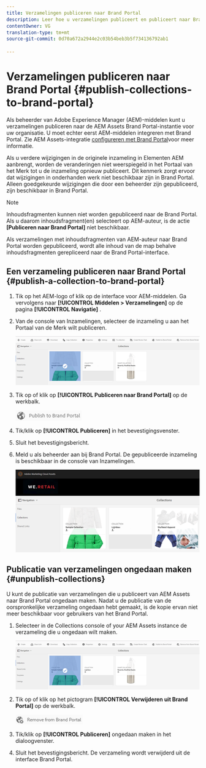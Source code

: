 ```yaml
---
title: Verzamelingen publiceren naar Brand Portal
description: Leer hoe u verzamelingen publiceert en publiceert naar Brand Portal.
contentOwner: VG
translation-type: tm+mt
source-git-commit: 0d70a672a2944e2c03b54beb3b5f734136792ab1

---
```



# Verzamelingen publiceren naar Brand Portal {#publish-collections-to-brand-portal}

Als beheerder van Adobe Experience Manager (AEM)-middelen kunt u verzamelingen publiceren naar de AEM Assets Brand Portal-instantie voor uw organisatie. U moet echter eerst AEM-middelen integreren met Brand Portal. Zie AEM Assets-integratie [configureren met Brand Portal](brand-portal-configuring-integration.md)voor meer informatie.

Als u verdere wijzigingen in de originele inzameling in Elementen AEM aanbrengt, worden de veranderingen niet weerspiegeld in het Portaal van het Merk tot u de inzameling opnieuw publiceert. Dit kenmerk zorgt ervoor dat wijzigingen in onderhanden werk niet beschikbaar zijn in Brand Portal. Alleen goedgekeurde wijzigingen die door een beheerder zijn gepubliceerd, zijn beschikbaar in Brand Portal.

>[!NOTE]
>
>Inhoudsfragmenten kunnen niet worden gepubliceerd naar de Brand Portal. Als u daarom inhoudsfragment(en) selecteert op AEM-auteur, is de actie **[Publiceren naar Brand Portal]** niet beschikbaar.
>
>Als verzamelingen met inhoudsfragmenten van AEM-auteur naar Brand Portal worden gepubliceerd, wordt alle inhoud van de map behalve inhoudsfragmenten gerepliceerd naar de Brand Portal-interface.

## Een verzameling publiceren naar Brand Portal {#publish-a-collection-to-brand-portal}

1. Tik op het AEM-logo of klik op de interface voor AEM-middelen. Ga vervolgens naar **[!UICONTROL Middelen > Verzamelingen]** op de pagina **[!UICONTROL Navigatie]** .
2. Van de console van Inzamelingen, selecteer de inzameling u aan het Portaal van de Merk wilt publiceren.

   ![select_collection](assets/select_collection.png)

3. Tik op of klik op **[!UICONTROL Publiceren naar Brand Portal]** op de werkbalk.

   ![publish_to_bp_icon](assets/publish_to_bp_icon.png)

4. Tik/klik op **[!UICONTROL Publiceren]** in het bevestigingsvenster.
5. Sluit het bevestigingsbericht.
6. Meld u als beheerder aan bij Brand Portal. De gepubliceerde inzameling is beschikbaar in de console van Inzamelingen.

   ![published_collection](assets/published_collection.png)

## Publicatie van verzamelingen ongedaan maken {#unpublish-collections}

U kunt de publicatie van verzamelingen die u publiceert van AEM Assets naar Brand Portal ongedaan maken. Nadat u de publicatie van de oorspronkelijke verzameling ongedaan hebt gemaakt, is de kopie ervan niet meer beschikbaar voor gebruikers van het Brand Portal.

1. Selecteer in de Collections console of your AEM Assets instance de verzameling die u ongedaan wilt maken.

   ![select_collection-1](assets/select_collection-1.png)

2. Tik op of klik op het pictogram **[!UICONTROL Verwijderen uit Brand Portal]** op de werkbalk.

   ![remove_from_bp_icon](assets/remove_from_bp_icon.png)

3. Tik/klik op **[!UICONTROL Publiceren]** ongedaan maken in het dialoogvenster.
4. Sluit het bevestigingsbericht. De verzameling wordt verwijderd uit de interface Brand Portal.
